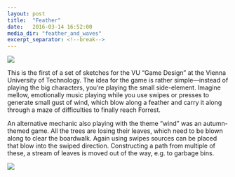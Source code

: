 ```yaml
---
layout: post
title:  "Feather"
date:   2016-03-14 16:52:00
media_dir: "feather_and_waves"
excerpt_separator: <!--break-->
---
```


<img src="{{site.media_url}}/{{page.media_dir}}/feather.svg" class="figure">

This is the first of a set of sketches for the VU “Game Design” at the Vienna University of Technology. The idea for the game is rather simple―instead of playing the big characters, you’re playing the small side-element. Imagine mellow, emotionally music playing while you use swipes or presses to generate small gust of wind, which blow along a feather and carry it along through a maze of difficulties to finally reach Forrest.

<!--break-->

An alternative mechanic also playing with the theme “wind” was an autumn-themed game. All the trees are losing their leaves, which need to be blown along to clear the boardwalk. Again using swipes sources can be placed that blow into the swiped direction. Constructing a path from multiple of these, a stream of leaves is moved out of the way, e.g. to garbage bins.

<img src="{{site.media_url}}/{{page.media_dir}}/sketches-3.jpg" class="figure">

